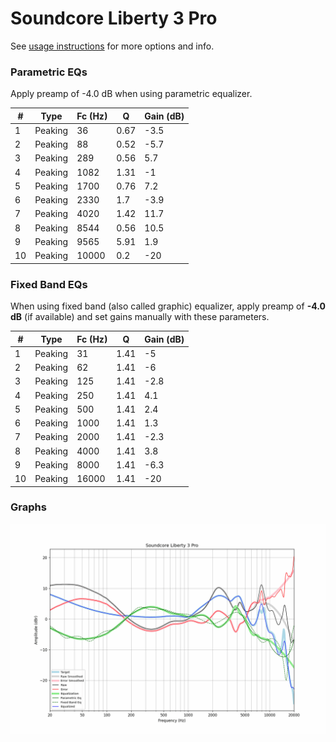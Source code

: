 # Soundcore Liberty 3 Pro
See [usage instructions](https://github.com/jaakkopasanen/AutoEq#usage) for more options and info.

### Parametric EQs
Apply preamp of -4.0 dB when using parametric equalizer.

|   # | Type    |   Fc (Hz) |    Q |   Gain (dB) |
|-----|---------|-----------|------|-------------|
|   1 | Peaking |        36 | 0.67 |        -3.5 |
|   2 | Peaking |        88 | 0.52 |        -5.7 |
|   3 | Peaking |       289 | 0.56 |         5.7 |
|   4 | Peaking |      1082 | 1.31 |        -1   |
|   5 | Peaking |      1700 | 0.76 |         7.2 |
|   6 | Peaking |      2330 | 1.7  |        -3.9 |
|   7 | Peaking |      4020 | 1.42 |        11.7 |
|   8 | Peaking |      8544 | 0.56 |        10.5 |
|   9 | Peaking |      9565 | 5.91 |         1.9 |
|  10 | Peaking |     10000 | 0.2  |       -20   |

### Fixed Band EQs
When using fixed band (also called graphic) equalizer, apply preamp of **-4.0 dB** (if available) and set gains manually with these parameters.

|   # | Type    |   Fc (Hz) |    Q |   Gain (dB) |
|-----|---------|-----------|------|-------------|
|   1 | Peaking |        31 | 1.41 |        -5   |
|   2 | Peaking |        62 | 1.41 |        -6   |
|   3 | Peaking |       125 | 1.41 |        -2.8 |
|   4 | Peaking |       250 | 1.41 |         4.1 |
|   5 | Peaking |       500 | 1.41 |         2.4 |
|   6 | Peaking |      1000 | 1.41 |         1.3 |
|   7 | Peaking |      2000 | 1.41 |        -2.3 |
|   8 | Peaking |      4000 | 1.41 |         3.8 |
|   9 | Peaking |      8000 | 1.41 |        -6.3 |
|  10 | Peaking |     16000 | 1.41 |       -20   |

### Graphs
![](./Soundcore%20Liberty%203%20Pro.png)
